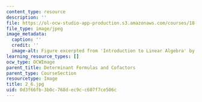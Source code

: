```yaml
---
content_type: resource
description: ''
file: https://ol-ocw-studio-app-production.s3.amazonaws.com/courses/18-06sc-linear-algebra-fall-2011/0d3f66fb3b0c768dec9cc607f7ce506c_2_6.jpg
file_type: image/jpeg
image_metadata:
  caption: ''
  credit: ''
  image-alt: Figure excerpted from 'Introduction to Linear Algebra' by G.S. Strang
learning_resource_types: []
ocw_type: OCWImage
parent_title: Determinant Formulas and Cofactors
parent_type: CourseSection
resourcetype: Image
title: 2_6.jpg
uid: 0d3f66fb-3b0c-768d-ec9c-c607f7ce506c
---
```

